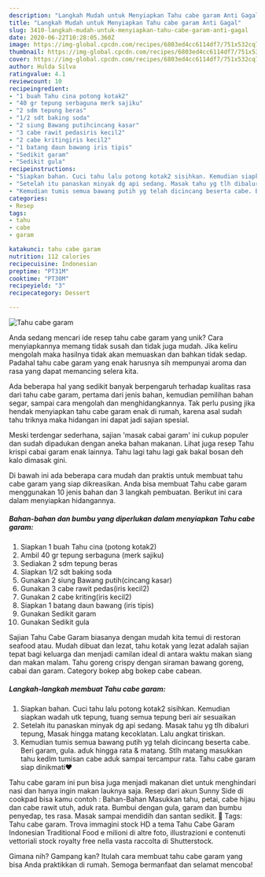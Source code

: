 ```yaml
---
description: "Langkah Mudah untuk Menyiapkan Tahu cabe garam Anti Gagal"
title: "Langkah Mudah untuk Menyiapkan Tahu cabe garam Anti Gagal"
slug: 3410-langkah-mudah-untuk-menyiapkan-tahu-cabe-garam-anti-gagal
date: 2020-06-22T10:28:05.360Z
image: https://img-global.cpcdn.com/recipes/6803ed4cc6114df7/751x532cq70/tahu-cabe-garam-foto-resep-utama.jpg
thumbnail: https://img-global.cpcdn.com/recipes/6803ed4cc6114df7/751x532cq70/tahu-cabe-garam-foto-resep-utama.jpg
cover: https://img-global.cpcdn.com/recipes/6803ed4cc6114df7/751x532cq70/tahu-cabe-garam-foto-resep-utama.jpg
author: Hulda Silva
ratingvalue: 4.1
reviewcount: 10
recipeingredient:
- "1 buah Tahu cina potong kotak2"
- "40 gr tepung serbaguna merk sajiku"
- "2 sdm tepung beras"
- "1/2 sdt baking soda"
- "2 siung Bawang putihcincang kasar"
- "3 cabe rawit pedasiris kecil2"
- "2 cabe kritingiris kecil2"
- "1 batang daun bawang iris tipis"
- "Sedikit garam"
- "Sedikit gula"
recipeinstructions:
- "Siapkan bahan. Cuci tahu lalu potong kotak2 sisihkan. Kemudian siapkan wadah utk tepung, tuang semua tepung beri air sesuaikan"
- "Setelah itu panaskan minyak dg api sedang. Masak tahu yg tlh dibaluri tepung, Masak hingga matang kecoklatan. Lalu angkat tiriskan."
- "Kemudian tumis semua bawang putih yg telah dicincang beserta cabe. Beri garam, gula. aduk hingga rata &amp; matang. Stlh matang masukkan tahu kedlm tumisan cabe aduk sampai tercampur rata. Tahu cabe garam siap dinikmati❤"
categories:
- Resep
tags:
- tahu
- cabe
- garam

katakunci: tahu cabe garam 
nutrition: 112 calories
recipecuisine: Indonesian
preptime: "PT31M"
cooktime: "PT30M"
recipeyield: "3"
recipecategory: Dessert

---
```



![Tahu cabe garam](https://img-global.cpcdn.com/recipes/6803ed4cc6114df7/751x532cq70/tahu-cabe-garam-foto-resep-utama.jpg)

Anda sedang mencari ide resep tahu cabe garam yang unik? Cara menyiapkannya memang tidak susah dan tidak juga mudah. Jika keliru mengolah maka hasilnya tidak akan memuaskan dan bahkan tidak sedap. Padahal tahu cabe garam yang enak harusnya sih mempunyai aroma dan rasa yang dapat memancing selera kita.

Ada beberapa hal yang sedikit banyak berpengaruh terhadap kualitas rasa dari tahu cabe garam, pertama dari jenis bahan, kemudian pemilihan bahan segar, sampai cara mengolah dan menghidangkannya. Tak perlu pusing jika hendak menyiapkan tahu cabe garam enak di rumah, karena asal sudah tahu triknya maka hidangan ini dapat jadi sajian spesial.

Meski terdengar sederhana, sajian &#39;masak cabai garam&#39; ini cukup populer dan sudah dipadukan dengan aneka bahan makanan. Lihat juga resep Tahu krispi cabai garam enak lainnya. Tahu lagi tahu lagi gak bakal bosan deh kalo dimasak gini.


Di bawah ini ada beberapa cara mudah dan praktis untuk membuat tahu cabe garam yang siap dikreasikan. Anda bisa membuat Tahu cabe garam menggunakan 10 jenis bahan dan 3 langkah pembuatan. Berikut ini cara dalam menyiapkan hidangannya.

<!--inarticleads1-->

##### Bahan-bahan dan bumbu yang diperlukan dalam menyiapkan Tahu cabe garam:

1. Siapkan 1 buah Tahu cina (potong kotak2)
1. Ambil 40 gr tepung serbaguna (merk sajiku)
1. Sediakan 2 sdm tepung beras
1. Siapkan 1/2 sdt baking soda
1. Gunakan 2 siung Bawang putih(cincang kasar)
1. Gunakan 3 cabe rawit pedas(iris kecil2)
1. Gunakan 2 cabe kriting(iris kecil2)
1. Siapkan 1 batang daun bawang (iris tipis)
1. Gunakan Sedikit garam
1. Gunakan Sedikit gula


Sajian Tahu Cabe Garam biasanya dengan mudah kita temui di restoran seafood atau. Mudah dibuat dan lezat, tahu kotak yang lezat adalah sajian tepat bagi keluarga dan menjadi camilan ideal di antara waktu makan siang dan makan malam. Tahu goreng crispy dengan siraman bawang goreng, cabai dan garam. Category bokep abg bokep cabe cabean. 

<!--inarticleads2-->

##### Langkah-langkah membuat Tahu cabe garam:

1. Siapkan bahan. Cuci tahu lalu potong kotak2 sisihkan. Kemudian siapkan wadah utk tepung, tuang semua tepung beri air sesuaikan
1. Setelah itu panaskan minyak dg api sedang. Masak tahu yg tlh dibaluri tepung, Masak hingga matang kecoklatan. Lalu angkat tiriskan.
1. Kemudian tumis semua bawang putih yg telah dicincang beserta cabe. Beri garam, gula. aduk hingga rata &amp; matang. Stlh matang masukkan tahu kedlm tumisan cabe aduk sampai tercampur rata. Tahu cabe garam siap dinikmati❤


Tahu cabe garam ini pun bisa juga menjadi makanan diet untuk menghindari nasi dan hanya ingin makan lauknya saja. Resep dari akun Sunny Side di cookpad bisa kamu contoh : Bahan-Bahan  Masukkan tahu, petai, cabe hijau dan cabe rawit utuh, aduk rata. Bumbui dengan gula, garam dan bumbu penyedap, tes rasa. Masak sampai mendidih dan santan sedikit.  Tags: Tahu cabe garam. Trova immagini stock HD a tema Tahu Cabe Garam Indonesian Traditional Food e milioni di altre foto, illustrazioni e contenuti vettoriali stock royalty free nella vasta raccolta di Shutterstock. 

Gimana nih? Gampang kan? Itulah cara membuat tahu cabe garam yang bisa Anda praktikkan di rumah. Semoga bermanfaat dan selamat mencoba!
